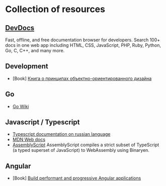 # Collection of resources

## [DevDocs](https://devdocs.io/)

Fast, offline, and free documentation browser for developers. Search 100+ docs in one web app including HTML, CSS, JavaScript, PHP, Ruby, Python, Go, C, C++, and many more.

## Development

- [Book] [Книга о принципах объектно-ориентированного дизайна](https://ota-solid.now.sh/)

## Go

- [Go Wiki](https://github.com/golang/go/wiki)

## Javascript / Typescript

- [Typescript documentation on russian language](http://typescript-lang.ru/docs/index.html)
- [MDN Web docs](https://developer.mozilla.org/en-US/docs/Web/JavaScript)
- [AssemblyScript](https://docs.assemblyscript.org/) AssemblyScript compiles a strict subset of TypeScript (a typed superset of JavaScript) to WebAssembly using Binaryen.

## Angular

- [Book] [Build performant and progressive Angular applications](https://web.dev/angular)


